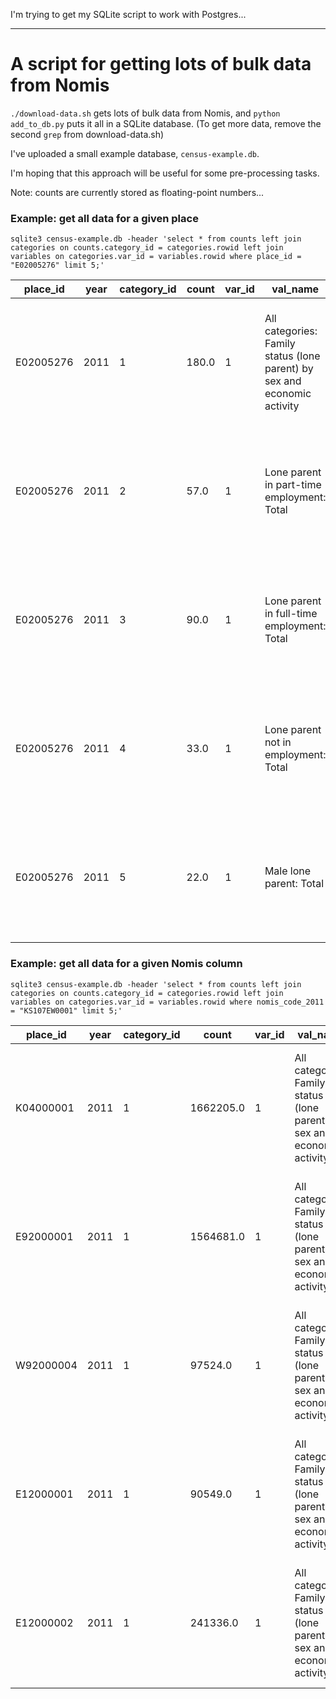 I'm trying to get my SQLite script to work with Postgres...

------

# A script for getting lots of bulk data from Nomis

`./download-data.sh` gets lots of bulk data from Nomis, and `python add_to_db.py` puts it all in a SQLite database.
(To get more data, remove the second `grep` from download-data.sh)

I've uploaded a small example database, `census-example.db`.

I'm hoping that this approach will be useful for some pre-processing tasks.

Note: counts are currently stored as floating-point numbers...

### Example: get all data for a given place

```
sqlite3 census-example.db -header 'select * from counts left join categories on counts.category_id = categories.rowid left join variables on categories.var_id = variables.rowid where place_id = "E02005276" limit 5;'
```

place\_id|year|category\_id|count|var\_id|val\_name|measurement\_unit|stat\_unit|nomis\_code\_2011|var\_name|population|nomis\_table\_code\_2011
 --- | --- | --- | --- | --- | --- | --- | --- | --- | --- | --- | --- 
E02005276|2011|1|180.0|1|All categories: Family status (lone parent) by sex and economic activity|Count|Household|KS107EW0001|Lone parent households with dependent children|All lone parent households with dependent children where the lone parent is aged 16 to 74|KS107EW
E02005276|2011|2|57.0|1|Lone parent in part-time employment: Total|Count|Household|KS107EW0002|Lone parent households with dependent children|All lone parent households with dependent children where the lone parent is aged 16 to 74|KS107EW
E02005276|2011|3|90.0|1|Lone parent in full-time employment: Total|Count|Household|KS107EW0003|Lone parent households with dependent children|All lone parent households with dependent children where the lone parent is aged 16 to 74|KS107EW
E02005276|2011|4|33.0|1|Lone parent not in employment: Total|Count|Household|KS107EW0004|Lone parent households with dependent children|All lone parent households with dependent children where the lone parent is aged 16 to 74|KS107EW
E02005276|2011|5|22.0|1|Male lone parent: Total|Count|Household|KS107EW0005|Lone parent households with dependent children|All lone parent households with dependent children where the lone parent is aged 16 to 74|KS107EW

### Example: get all data for a given Nomis column

```
sqlite3 census-example.db -header 'select * from counts left join categories on counts.category_id = categories.rowid left join variables on categories.var_id = variables.rowid where nomis_code_2011 = "KS107EW0001" limit 5;'
```

place\_id|year|category\_id|count|var\_id|val\_name|measurement\_unit|stat\_unit|nomis\_code\_2011|var\_name|population|nomis\_table\_code\_2011
 --- | --- | --- | --- | --- | --- | --- | --- | --- | --- | --- | --- 
K04000001|2011|1|1662205.0|1|All categories: Family status (lone parent) by sex and economic activity|Count|Household|KS107EW0001|Lone parent households with dependent children|All lone parent households with dependent children where the lone parent is aged 16 to 74|KS107EW
E92000001|2011|1|1564681.0|1|All categories: Family status (lone parent) by sex and economic activity|Count|Household|KS107EW0001|Lone parent households with dependent children|All lone parent households with dependent children where the lone parent is aged 16 to 74|KS107EW
W92000004|2011|1|97524.0|1|All categories: Family status (lone parent) by sex and economic activity|Count|Household|KS107EW0001|Lone parent households with dependent children|All lone parent households with dependent children where the lone parent is aged 16 to 74|KS107EW
E12000001|2011|1|90549.0|1|All categories: Family status (lone parent) by sex and economic activity|Count|Household|KS107EW0001|Lone parent households with dependent children|All lone parent households with dependent children where the lone parent is aged 16 to 74|KS107EW
E12000002|2011|1|241336.0|1|All categories: Family status (lone parent) by sex and economic activity|Count|Household|KS107EW0001|Lone parent households with dependent children|All lone parent households with dependent children where the lone parent is aged 16 to 74|KS107EW
